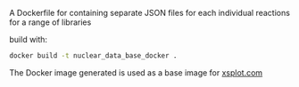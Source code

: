 
A Dockerfile for containing separate JSON files for each individual reactions for a range of libraries

build with:


```bash
docker build -t nuclear_data_base_docker .
```

The Docker image generated is used as a base image for [xsplot.com](https://github.com/openmc-data-storage/xsplot.com)

